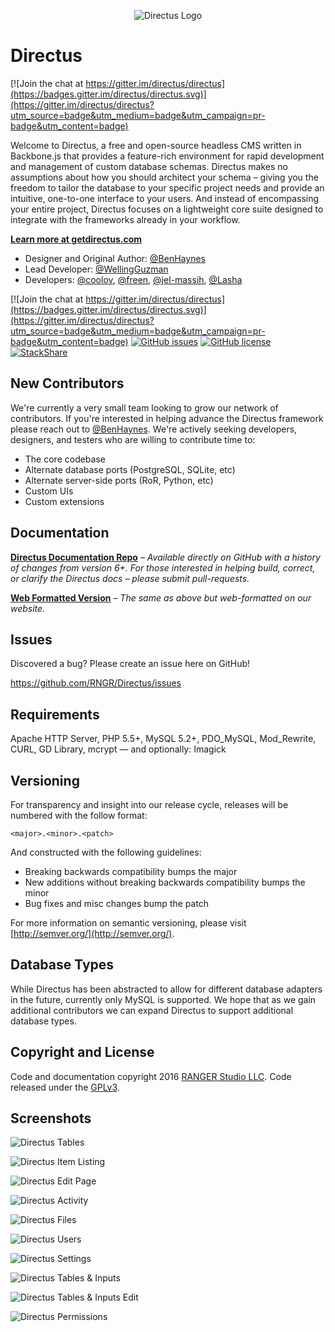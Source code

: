 <p align="center">
<img src="https://s3.amazonaws.com/f.cl.ly/items/3Q2830043H1Y1c1F1K2D/directus-logo-stacked.png" alt="Directus Logo"/>
</p>

Directus
====================

[![Join the chat at https://gitter.im/directus/directus](https://badges.gitter.im/directus/directus.svg)](https://gitter.im/directus/directus?utm_source=badge&utm_medium=badge&utm_campaign=pr-badge&utm_content=badge)

Welcome to Directus, a free and open-source headless CMS written in Backbone.js that provides a feature-rich environment for rapid development and management of custom database schemas. Directus makes no assumptions about how you should architect your schema – giving you the freedom to tailor the database to your specific project needs and provide an intuitive, one-to-one interface to your users. And instead of encompassing your entire project, Directus focuses on a lightweight core suite designed to integrate with the frameworks already in your workflow.

**[Learn more at getdirectus.com](http://getdirectus.com)**

* Designer and Original Author: [@BenHaynes](https://github.com/BenHaynes)
* Lead Developer: [@WellingGuzman](https://github.com/WellingGuzman)
* Developers: [@coolov](https://github.com/coolov), [@freen](https://github.com/freen), [@jel-massih](https://github.com/jel-massih), [@Lasha](https://github.com/Lasha)

[![Join the chat at https://gitter.im/directus/directus](https://badges.gitter.im/directus/directus.svg)](https://gitter.im/directus/directus?utm_source=badge&utm_medium=badge&utm_campaign=pr-badge&utm_content=badge)
[![GitHub issues](https://img.shields.io/github/issues/directus/directus.svg)](https://github.com/directus/directus/issues)
[![GitHub license](https://img.shields.io/badge/license-GPL-blue.svg)](https://raw.githubusercontent.com/directus/directus/master/license.md)
[![StackShare](http://img.shields.io/badge/tech-stack-0690fa.svg?style=flat)](http://stackshare.io/ranger-studio-llc/directus)

## New Contributors ##
We're currently a very small team looking to grow our network of contributors. If you're interested in helping advance the Directus framework please reach out to [@BenHaynes](https://github.com/BenHaynes). We're actively seeking developers, designers, and testers who are willing to contribute time to: 
* The core codebase
* Alternate database ports (PostgreSQL, SQLite, etc)
* Alternate server-side ports (RoR, Python, etc)
* Custom UIs
* Custom extensions

## Documentation ##

**[Directus Documentation Repo](https://github.com/directus/docs)** – _Available directly on GitHub with a history of changes from version 6+. For those interested in helping build, correct, or clarify the Directus docs – please submit pull-requests._

**[Web Formatted Version](http://getdirectus.com/docs)** – _The same as above but web-formatted on our website._

## Issues ##

Discovered a bug? Please create an issue here on GitHub!

https://github.com/RNGR/Directus/issues

## Requirements ##
Apache HTTP Server, PHP 5.5+, MySQL 5.2+, PDO_MySQL, Mod_Rewrite, CURL, GD Library, mcrypt — and optionally: Imagick

## Versioning ##
For transparency and insight into our release cycle, releases will be numbered with the follow format:

`<major>.<minor>.<patch>`

And constructed with the following guidelines:

* Breaking backwards compatibility bumps the major
* New additions without breaking backwards compatibility bumps the minor
* Bug fixes and misc changes bump the patch

For more information on semantic versioning, please visit [http://semver.org/](http://semver.org/).

## Database Types ##
While Directus has been abstracted to allow for different database adapters in the future, currently only MySQL is supported. We hope that as we gain additional contributors we can expand Directus to support additional database types.

## Copyright and License ##

Code and documentation copyright 2016 [RANGER Studio LLC](http://rngr.org/). Code released under the [GPLv3](http://www.gnu.org/copyleft/gpl.html).

## Screenshots ##

![Directus Tables](http://getdirectus.com/assets/imgs/ss-full-tables.png)


![Directus Item Listing](http://getdirectus.com/assets/imgs/ss-full-item-listing.png)


![Directus Edit Page](http://getdirectus.com/assets/imgs/ss-full-item-edit.png)


![Directus Activity](http://getdirectus.com/assets/imgs/ss-full-activity.png)


![Directus Files](http://getdirectus.com/assets/imgs/ss-full-files.png)


![Directus Users](http://getdirectus.com/assets/imgs/ss-full-users.png)


![Directus Settings](http://getdirectus.com/assets/imgs/ss-full-settings.png)


![Directus Tables & Inputs](http://getdirectus.com/assets/imgs/ss-full-tablesinputs.png)


![Directus Tables & Inputs Edit](http://getdirectus.com/assets/imgs/ss-full-tablesinputs-edit.png)


![Directus Permissions](http://getdirectus.com/assets/imgs/ss-full-permissions.png)

